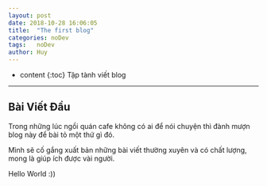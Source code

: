 ```yaml
---
layout: post
date: 2018-10-28 16:06:05
title:  "The first blog"
categories: noDev
tags:   noDev
author: Huy
---
```


* content
{:toc}
 Tập tành viết blog

---

## Bài Viết Đầu 

Trong những lúc ngồi quán cafe không có ai để nói chuyện thì đành mượn blog này để bài tỏ một thứ gì đó.

Mình sẽ cố gắng xuất bản những bài viết thường xuyên và có chất lượng, mong là giúp ích được vài người.

Hello World :))
